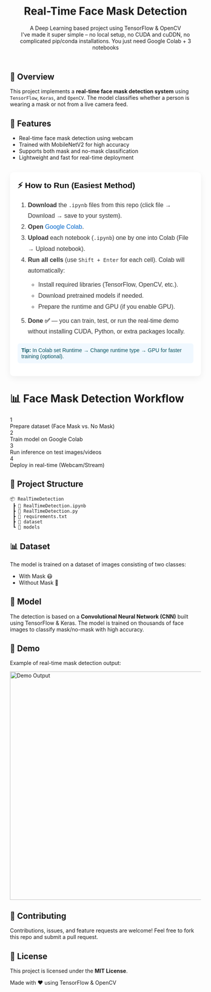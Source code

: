 <!DOCTYPE html>
<html lang="en">
<head>
  <meta charset="UTF-8">
  <meta name="viewport" content="width=device-width, initial-scale=1.0">
</head>
<body>

<header>
  <h1>Real-Time Face Mask Detection</h1>
  <p>A Deep Learning based project using TensorFlow & OpenCV <br>
   I've made it super simple – no local setup, no CUDA and cuDDN, no complicated pip/conda installations. You just need Google Colab + 3 notebooks</p>
</header>

<main>

  <section class="section">
    <h2>📌 Overview</h2>
    <p>
      This project implements a <strong>real-time face mask detection system</strong> 
      using <code>TensorFlow</code>, <code>Keras</code>, and <code>OpenCV</code>. 
      The model classifies whether a person is wearing a mask or not from a live camera feed.
    </p>
  </section>

  <h2>📌 Features</h2>
    <ul>
      <li>Real-time face mask detection using webcam</li>
      <li>Trained with MobileNetV2 for high accuracy</li>
      <li>Supports both mask and no-mask classification</li>
      <li>Lightweight and fast for real-time deployment</li>
    </ul>

  <section id="how-to-run" style="font-family: Arial, sans-serif; max-width:900px; margin:30px auto; background:#fff; padding:20px; border-radius:10px; box-shadow:0 6px 18px rgba(0,0,0,0.06);">
  <h2 style="color:#111; margin-top:0;">⚡ How to Run (Easiest Method)</h2>

  <ol style="line-height:1.8; color:#333; font-size:16px;">
    <li><strong>Download</strong> the <code>.ipynb</code> files from this repo (click file → Download → save to your system).</li>
    <li><strong>Open</strong> <a href="https://colab.research.google.com/" target="_blank" style="color:#0066cc; text-decoration:none;">Google Colab</a>.</li>
    <li><strong>Upload</strong> each notebook (<code>.ipynb</code>) one by one into Colab (File → Upload notebook).</li>
    <li><strong>Run all cells</strong> (use <code>Shift + Enter</code> for each cell). Colab will automatically:
      <ul style="margin-top:8px; margin-bottom:8px;">
        <li>Install required libraries (TensorFlow, OpenCV, etc.).</li>
        <li>Download pretrained models if needed.</li>
        <li>Prepare the runtime and GPU (if you enable GPU).</li>
      </ul>
    </li>
    <li style="margin-top:6px;"><strong>Done ✅</strong> — you can train, test, or run the real-time demo without installing CUDA, Python, or extra packages locally.</li>
  </ol>

  <p style="background:#f0f8ff; padding:10px; border-radius:6px; color:#055160; margin-top:12px;">
    <strong>Tip:</strong> In Colab set Runtime → Change runtime type → GPU for faster training (optional).
  </p>
</section>


  <div class="workflow-container">
    <h1>📊 Face Mask Detection Workflow</h1>
    <div class="steps">
      <div class="step">
        <div class="number">1</div>
        <div class="description">Prepare dataset (Face Mask vs. No Mask)</div>
      </div>
      <div class="step">
        <div class="number">2</div>
        <div class="description">Train model on Google Colab</div>
      </div>
      <div class="step">
        <div class="number">3</div>
        <div class="description">Run inference on test images/videos</div>
      </div>
      <div class="step">
        <div class="number">4</div>
        <div class="description">Deploy in real-time (Webcam/Stream)</div>
      </div>
    </div>
  </div>

  <section class="section">
    <h2>📂 Project Structure</h2>
    <pre><code>📦 RealTimeDetection
 ┣ 📜 RealTimeDetection.ipynb
 ┣ 📜 RealTimeDetection.py
 ┣ 📜 requirements.txt
 ┣ 📂 dataset
 ┗ 📂 models
</code></pre>
  </section>

  <section class="section">
    <h2>📊 Dataset</h2>
    <p>
      The model is trained on a dataset of images consisting of two classes:
    </p>
    <ul>
      <li>With Mask 😷</li>
      <li>Without Mask 🙂</li>
    </ul>
  </section>

  <section class="section">
    <h2>🧠 Model</h2>
    <p>
      The detection is based on a <strong>Convolutional Neural Network (CNN)</strong> 
      built using TensorFlow & Keras. The model is trained on thousands of face images to 
      classify mask/no-mask with high accuracy.
    </p>
  </section>

  <section class="section">
    <h2>📸 Demo</h2>
    <p>
      Example of real-time mask detection output:
    </p>
    <img src="demo.png" alt="Demo Output" width="600">
  </section>

  <section class="section">
    <h2>🤝 Contributing</h2>
    <p>
      Contributions, issues, and feature requests are welcome!  
      Feel free to fork this repo and submit a pull request.
    </p>
  </section>

  <section class="section">
    <h2>📜 License</h2>
    <p>
      This project is licensed under the <strong>MIT License</strong>.
    </p>
  </section>

</main>

<footer>
  <p>Made with ❤️ using TensorFlow & OpenCV</p>
</footer>

</body>
</html>
